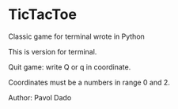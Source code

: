 # TicTacToe
Classic game for terminal wrote in Python

This is version for terminal. 

Quit game: write Q or q in coordinate.

Coordinates must be a numbers in range 0 and 2. 

Author: Pavol Dado
